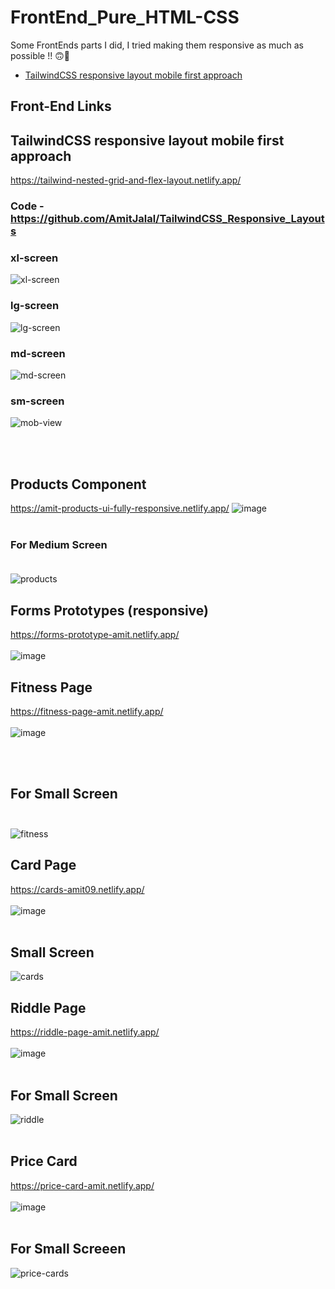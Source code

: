# FrontEnd_Pure_HTML-CSS
Some FrontEnds parts I did, I tried making them responsive as much as possible !! 🙃🎉
- [TailwindCSS responsive layout mobile first approach](#tailwindCSS-responsive-layout-mobile-first-approach)
## Front-End Links 

## TailwindCSS responsive layout mobile first approach
https://tailwind-nested-grid-and-flex-layout.netlify.app/
### Code - https://github.com/AmitJalal/TailwindCSS_Responsive_Layouts

### xl-screen 

 ![xl-screen](https://user-images.githubusercontent.com/96337905/217158971-e5ecb31e-6a0e-466c-b12e-0cc996174251.png)
</br>
### lg-screen

 ![lg-screen](https://user-images.githubusercontent.com/96337905/217159161-f0798e12-ad97-46bf-a118-fd8a35109cf9.png)
</br>
### md-screen

 ![md-screen](https://user-images.githubusercontent.com/96337905/217159283-aa26e5e8-35b9-478b-9e1f-1b851c691e4c.png)
</br>
### sm-screen

 ![mob-view](https://user-images.githubusercontent.com/96337905/217159385-889ae6a3-1b64-4ff5-b812-e17d9a00faa1.png)

</br> </br>

## Products Component  
https://amit-products-ui-fully-responsive.netlify.app/ 
![image](https://user-images.githubusercontent.com/96337905/203099949-ee413f70-443b-4d10-8e5a-fe0117eb41ff.png)
</br> </br>
### For Medium Screen </br> </br>
![products](https://user-images.githubusercontent.com/96337905/203100602-cf10bb8c-1d45-46d5-ab5c-a2f6ea994cd9.png)



## Forms Prototypes (responsive)
https://forms-prototype-amit.netlify.app/  </br> </br>
![image](https://user-images.githubusercontent.com/96337905/203101246-b0811b58-f5e1-42d6-8cb1-87e3d31ed096.png)





## Fitness Page 

https://fitness-page-amit.netlify.app/   </br> </br>
![image](https://user-images.githubusercontent.com/96337905/203101828-612fff0d-4bb6-435e-81c4-50e5d691d7fa.png)

</br> </br>
## For Small Screen </br> </br>
![fitness](https://user-images.githubusercontent.com/96337905/203101627-f96d9aa1-5442-4f8c-a3ec-24935f2b3c45.png)




## Card Page
https://cards-amit09.netlify.app/ </br> </br>
![image](https://user-images.githubusercontent.com/96337905/203102273-c2cbf9a1-31e2-4a8c-b688-a3f04139a2ac.png)
</br> </br>
## Small Screen  
![cards](https://user-images.githubusercontent.com/96337905/203102501-ece07065-eac4-43ac-b56d-c526ce5b1a50.png)





## Riddle Page 
https://riddle-page-amit.netlify.app/  </br> </br>
![image](https://user-images.githubusercontent.com/96337905/203102598-b9b11633-27ff-40e1-b9b6-d743fce9a04f.png)</br> </br>
## For Small Screen

![riddle](https://user-images.githubusercontent.com/96337905/203102726-0e77c3e9-4c4e-4cad-9f52-f35ee7684f4b.png) </br> </br>





## Price Card 
https://price-card-amit.netlify.app/   </br> </br>
![image](https://user-images.githubusercontent.com/96337905/203102989-7fae625b-ef67-4890-bc0f-49b29543e659.png)
</br> </br>


## For Small Screeen
![price-cards](https://user-images.githubusercontent.com/96337905/203103164-5749ae22-5e5e-4efd-8dee-7ff7dfe898aa.png) </br> </br>





